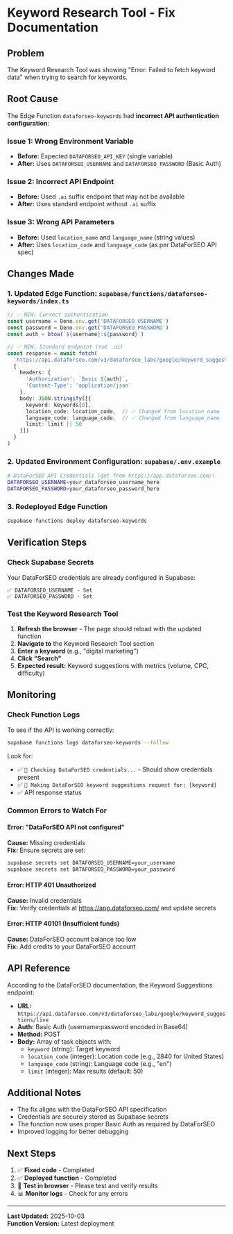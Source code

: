 # Keyword Research Tool - Fix Documentation

## Problem
The Keyword Research Tool was showing "Error: Failed to fetch keyword data" when trying to search for keywords.

## Root Cause
The Edge Function `dataforseo-keywords` had **incorrect API authentication configuration**:

### Issue 1: Wrong Environment Variable
- **Before:** Expected `DATAFORSEO_API_KEY` (single variable)
- **After:** Uses `DATAFORSEO_USERNAME` and `DATAFORSEO_PASSWORD` (Basic Auth)

### Issue 2: Incorrect API Endpoint  
- **Before:** Used `.ai` suffix endpoint that may not be available
- **After:** Uses standard endpoint without `.ai` suffix

### Issue 3: Wrong API Parameters
- **Before:** Used `location_name` and `language_name` (string values)
- **After:** Uses `location_code` and `language_code` (as per DataForSEO API spec)

## Changes Made

### 1. Updated Edge Function: `supabase/functions/dataforseo-keywords/index.ts`
```typescript
// ✅ NEW: Correct authentication
const username = Deno.env.get('DATAFORSEO_USERNAME')
const password = Deno.env.get('DATAFORSEO_PASSWORD')
const auth = btoa(`${username}:${password}`)

// ✅ NEW: Standard endpoint (not .ai)
const response = await fetch(
  'https://api.dataforseo.com/v3/dataforseo_labs/google/keyword_suggestions/live',
  {
    headers: {
      'Authorization': `Basic ${auth}`,
      'Content-Type': 'application/json'
    },
    body: JSON.stringify([{
      keyword: keywords[0],
      location_code: location_code,  // ✅ Changed from location_name
      language_code: language_code,  // ✅ Changed from language_name
      limit: limit || 50
    }])
  }
)
```

### 2. Updated Environment Configuration: `supabase/.env.example`
```bash
# DataForSEO API Credentials (get from https://app.dataforseo.com/)
DATAFORSEO_USERNAME=your_dataforseo_username_here
DATAFORSEO_PASSWORD=your_dataforseo_password_here
```

### 3. Redeployed Edge Function
```bash
supabase functions deploy dataforseo-keywords
```

## Verification Steps

### Check Supabase Secrets
Your DataForSEO credentials are already configured in Supabase:
```
✅ DATAFORSEO_USERNAME - Set
✅ DATAFORSEO_PASSWORD - Set
```

### Test the Keyword Research Tool
1. **Refresh the browser** - The page should reload with the updated function
2. **Navigate to** the Keyword Research Tool section
3. **Enter a keyword** (e.g., "digital marketing")
4. **Click "Search"**
5. **Expected result:** Keyword suggestions with metrics (volume, CPC, difficulty)

## Monitoring

### Check Function Logs
To see if the API is working correctly:
```bash
supabase functions logs dataforseo-keywords --follow
```

Look for:
- ✅ `🔐 Checking DataForSEO credentials...` - Should show credentials present
- ✅ `📡 Making DataForSEO keyword suggestions request for: [keyword]`
- ✅ API response status

### Common Errors to Watch For

#### Error: "DataForSEO API not configured"
**Cause:** Missing credentials  
**Fix:** Ensure secrets are set:
```bash
supabase secrets set DATAFORSEO_USERNAME=your_username
supabase secrets set DATAFORSEO_PASSWORD=your_password
```

#### Error: HTTP 401 Unauthorized
**Cause:** Invalid credentials  
**Fix:** Verify credentials at https://app.dataforseo.com/ and update secrets

#### Error: HTTP 40101 (Insufficient funds)
**Cause:** DataForSEO account balance too low  
**Fix:** Add credits to your DataForSEO account

## API Reference

According to the DataForSEO documentation, the Keyword Suggestions endpoint:
- **URL:** `https://api.dataforseo.com/v3/dataforseo_labs/google/keyword_suggestions/live`
- **Auth:** Basic Auth (username:password encoded in Base64)
- **Method:** POST
- **Body:** Array of task objects with:
  - `keyword` (string): Target keyword
  - `location_code` (integer): Location code (e.g., 2840 for United States)
  - `language_code` (string): Language code (e.g., "en")
  - `limit` (integer): Max results (default: 50)

## Additional Notes

- The fix aligns with the DataForSEO API specification
- Credentials are securely stored as Supabase secrets
- The function now uses proper Basic Auth as required by DataForSEO
- Improved logging for better debugging

## Next Steps

1. ✅ **Fixed code** - Completed
2. ✅ **Deployed function** - Completed  
3. 🔄 **Test in browser** - Please test and verify results
4. 📊 **Monitor logs** - Check for any errors

---

**Last Updated:** 2025-10-03  
**Function Version:** Latest deployment
